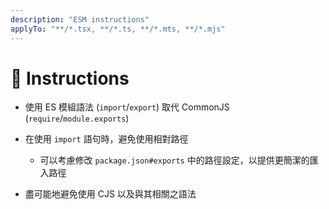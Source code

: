 ```yaml
---
description: "ESM instructions"
applyTo: "**/*.tsx, **/*.ts, **/*.mts, **/*.mjs"
---
```


# 💬 Instructions

- 使用 ES 模組語法 (`import`/`export`) 取代 CommonJS (`require`/`module.exports`)

- 在使用 `import` 語句時，避免使用相對路徑

  - 可以考慮修改 `package.json#exports` 中的路徑設定，以提供更簡潔的匯入路徑

- 盡可能地避免使用 CJS 以及與其相關之語法
